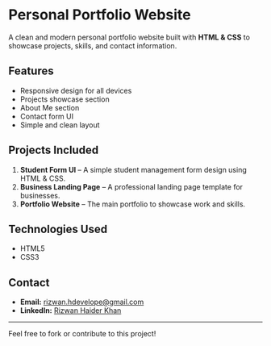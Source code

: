 # Personal Portfolio Website

A clean and modern personal portfolio website built with **HTML & CSS** to showcase projects, skills, and contact information.

##  Features
- Responsive design for all devices
- Projects showcase section
- About Me section
- Contact form UI
- Simple and clean layout

##  Projects Included
1. **Student Form UI** – A simple student management form design using HTML & CSS.
2. **Business Landing Page** – A professional landing page template for businesses.
3. **Portfolio Website** – The main portfolio to showcase work and skills.

##   Technologies Used
- HTML5
- CSS3

##  Contact
- **Email:** rizwan.hdevelope@gmail.com  
- **LinkedIn:** [Rizwan Haider Khan](https://www.linkedin.com/in/rizwanhaiderkhan)  

---

 Feel free to fork or contribute to this project!

